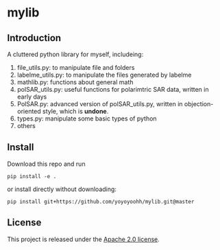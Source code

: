 # mylib

## Introduction
A cluttered python library for myself, includeing:

1. file_utils.py: to manipulate file and folders
2. labelme_utils.py: to manipulate the files generated by labelme
3. mathlib.py: functions about general math
4. polSAR_utils.py: useful functions for polarimtric SAR data, written in early days
5. PolSAR.py: advanced version of polSAR_utils.py, written in objection-oriented style, which is **undone**.
6. types.py: manipulate some basic types of python
7. others

## Install
Download this repo and run

    pip install -e .

or install directly without downloading:

    pip install git+https://github.com/yoyoyoohh/mylib.git@master

## License
This project is released under the [Apache 2.0 license](LICENSE).

